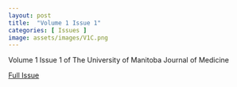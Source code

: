 ```yaml
---
layout: post
title:  "Volume 1 Issue 1"
categories: [ Issues ]
image: assets/images/V1C.png
---
```


Volume 1 Issue 1 of The University of Manitoba Journal of Medicine

<a href = "/assets/documents/V1I1.pdf"> Full Issue </a>